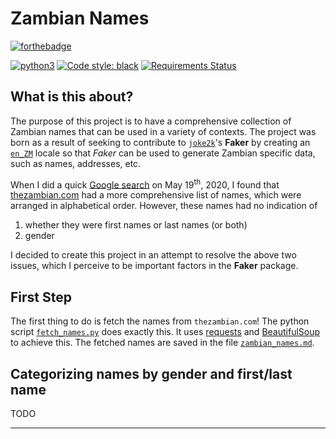 # Zambian Names

[![forthebadge](https://forthebadge.com/images/badges/made-with-python.svg)](https://forthebadge.com)

[![python3](https://img.shields.io/badge/python-3.6%20%7C%203.7-brightgreen.svg)](https://python3statement.org/#sections50-why) [![Code style: black](https://img.shields.io/badge/code%20style-black-000000.svg)](https://github.com/psf/black) [![Requirements Status](https://requires.io/github/engineervix/zambian-names/requirements.svg?branch=master)](https://requires.io/github/engineervix/zambian-names/requirements/?branch=master)

## What is this about?

The purpose of this project is to have a comprehensive collection of Zambian names that can be used in a variety of contexts. The project was born as a result of seeking to contribute to [`joke2k`](https://github.com/joke2k/)'s **Faker** by creating an [`en_ZM`](https://www.localeplanet.com/icu/en-ZM/index.html) locale so that _Faker_ can be used to generate Zambian specific data, such as names, addresses, etc.

When I did a quick [Google search](https://www.google.com/search?q=Zambian+Names) on May 19<sup>th</sup>, 2020, I found that [thezambian.com](https://thezambian.com/online/zambian-names/) had a more comprehensive list of names, which were arranged in alphabetical order. However, these names had no indication of

1. whether they were first names or last names (or both)
2. gender

I decided to create this project in an attempt to resolve the above two issues, which I perceive to be important factors in the **Faker** package.

## First Step

The first thing to do is fetch the names from `thezambian.com`! The python script [`fetch_names.py`](./fetch_names.py) does exactly this. It uses [requests](https://github.com/psf/requests) and [BeautifulSoup](https://www.crummy.com/software/BeautifulSoup/) to achieve this. The fetched names are saved in the file [`zambian_names.md`](./zambian_names.md).

## Categorizing names by gender and first/last name

TODO

---
